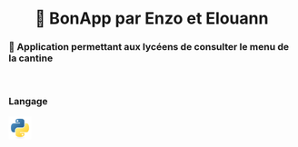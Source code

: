<h1 align="center">🍴 BonApp par Enzo et Elouann</h1>
<h3 align="left">🎯 Application permettant aux lycéens de consulter le menu de la cantine</h3>
<br/>
<h3 align="left">Langage</h3>
<p align="left"> <a href="https://www.python.org" target="_blank" rel="noreferrer"> <img src="https://raw.githubusercontent.com/devicons/devicon/master/icons/python/python-original.svg" alt="python" width="40" height="40"/> </a> </p>
